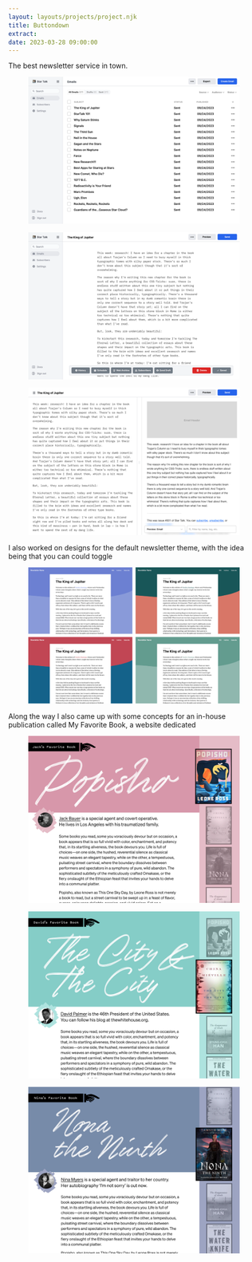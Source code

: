 ```yaml
---
layout: layouts/projects/project.njk
title: Buttondown
extract:
date: 2023-03-28 09:00:00
---
```


<p class="intro text-center">The best newsletter service in town.</p>

<figure class="project-img">
  <img src="/images/projects/buttondown/buttondown-001.webp" alt="">
</figure>

<p class="intro"></p>

<figure class="project-img">
  <img src="/images/projects/buttondown/buttondown-002.webp" alt="">
</figure>

<figure class="project-img">
  <img src="/images/projects/buttondown/buttondown-003.webp" alt="">
</figure>

I also worked on designs for the default newsletter theme, with the idea being that you can could toggle

<figure class="project-img">
  <img src="/images/projects/buttondown/buttondown-entry.webp" alt="">
</figure>

Along the way I also came up with some concepts for an in-house publication called My Favorite Book, a website dedicated

<figure class="project-img">
  <img src="/images/projects/buttondown/page-01.webp" alt="">
</figure>

<figure class="project-img">
  <img src="/images/projects/buttondown/page-02.webp" alt="">
</figure>


<figure class="project-img">
  <img src="/images/projects/buttondown/page-03.webp" alt="">
</figure>

